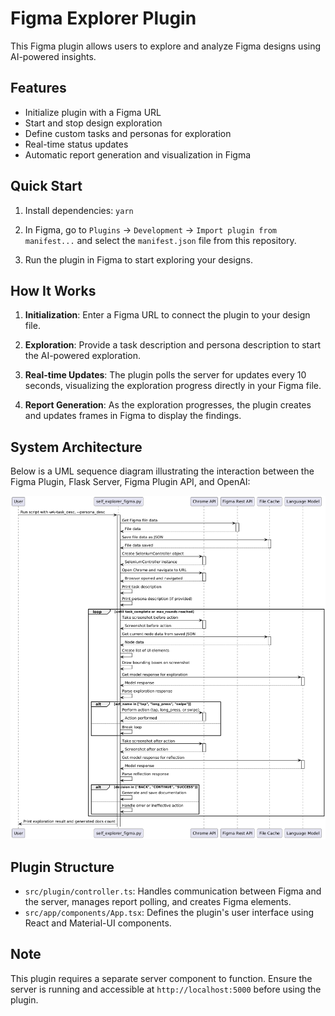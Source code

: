 # Figma Explorer Plugin

This Figma plugin allows users to explore and analyze Figma designs using AI-powered insights.

## Features

- Initialize plugin with a Figma URL
- Start and stop design exploration
- Define custom tasks and personas for exploration
- Real-time status updates
- Automatic report generation and visualization in Figma

## Quick Start

1. Install dependencies: `yarn`

2. In Figma, go to `Plugins` -> `Development` -> `Import plugin from manifest...` and select the `manifest.json` file from this repository.

3. Run the plugin in Figma to start exploring your designs.

## How It Works

1. **Initialization**: Enter a Figma URL to connect the plugin to your design file.

2. **Exploration**: Provide a task description and persona description to start the AI-powered exploration.

3. **Real-time Updates**: The plugin polls the server for updates every 10 seconds, visualizing the exploration progress directly in your Figma file.

4. **Report Generation**: As the exploration progresses, the plugin creates and updates frames in Figma to display the findings.


## System Architecture

Below is a UML sequence diagram illustrating the interaction between the Figma Plugin, Flask Server, Figma Plugin API, and OpenAI:

![System Architecture UML](uml.png)
<!-- 
<pre>
@startuml
participant User
participant "self_explorer_figma.py" as Main
participant "Chrome API" as SeleniumController
participant "Figma Rest API" as FigmaAPI
participant "File Cache" as FileCache
participant "Language Model" as LanguageModel

User -> Main: Run script with --url, --task_desc, --persona_desc
activate Main

Main -> FigmaAPI: Get Figma file data
activate FigmaAPI
FigmaAPI -> Main: File data
deactivate FigmaAPI

Main -> FileCache: Save file data as JSON
activate FileCache
FileCache -> Main: File data saved
deactivate FileCache

Main -> SeleniumController: Create SeleniumController object
activate SeleniumController
SeleniumController -> Main: SeleniumController instance
deactivate SeleniumController

Main -> SeleniumController: Open Chrome and navigate to URL
activate SeleniumController
SeleniumController -> Main: Browser opened and navigated
deactivate SeleniumController

Main -> Main: Print task description

Main -> Main: Print persona description (if provided)

loop until task_complete or max_rounds reached
  Main -> SeleniumController: Take screenshot before action
  activate SeleniumController

  SeleniumController -> Main: Screenshot before action
  deactivate SeleniumController

  Main -> FileCache: Get current node data from saved JSON
  activate FileCache
  FileCache -> Main: Node data
  deactivate FileCache

  Main -> Main: Create list of UI elements

  Main -> Main: Draw bounding boxes on screenshot

  Main -> LanguageModel: Get model response for exploration
  activate LanguageModel
  LanguageModel -> Main: Model response
  deactivate LanguageModel

  Main -> Main: Parse exploration response

  alt act_name in ["tap", "long_press", "swipe"]
    Main -> SeleniumController: Perform action (tap, long_press, or swipe)
    activate SeleniumController
    SeleniumController -> Main: Action performed
    deactivate SeleniumController
  else
    Main -> Main: Break loop
  end

  Main -> SeleniumController: Take screenshot after action
  activate SeleniumController
  SeleniumController -> Main: Screenshot after action
  deactivate SeleniumController

  Main -> LanguageModel: Get model response for reflection
  activate LanguageModel
  LanguageModel -> Main: Model response
  deactivate LanguageModel

  Main -> Main: Parse reflection response

  alt decision in ["BACK", "CONTINUE", "SUCCESS"]
    Main -> Main: Generate and save documentation
  else
    Main -> Main: Handle error or ineffective action
  end
end

Main -> User: Print exploration result and generated docs count
@enduml
</pre>
-->

## Plugin Structure

- `src/plugin/controller.ts`: Handles communication between Figma and the server, manages report polling, and creates Figma elements.
- `src/app/components/App.tsx`: Defines the plugin's user interface using React and Material-UI components.

## Note

This plugin requires a separate server component to function. Ensure the server is running and accessible at `http://localhost:5000` before using the plugin.

